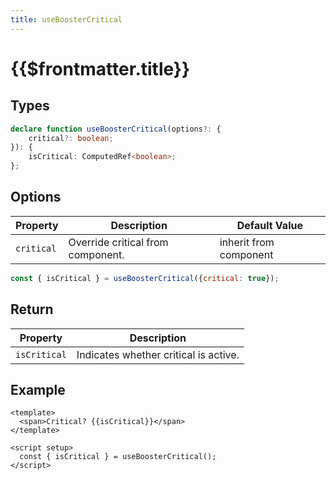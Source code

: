 ```yaml
---
title: useBoosterCritical
---
```


# {{$frontmatter.title}}

## Types

```ts
declare function useBoosterCritical(options?: {
    critical?: boolean;
}): {
    isCritical: ComputedRef<boolean>;
};
```

## Options

| Property   | Description                       | Default Value          |
| ---------- | --------------------------------- | ---------------------- |
| `critical` | Override critical from component. | inherit from component |

```js
const { isCritical } = useBoosterCritical({critical: true});
```

## Return

| Property     | Description                           |
| ------------ | ------------------------------------- |
| `isCritical` | Indicates whether critical is active. |

## Example

```vue
<template>
  <span>Critical? {{isCritical}}</span>
</template>

<script setup>
  const { isCritical } = useBoosterCritical();
</script>
```
